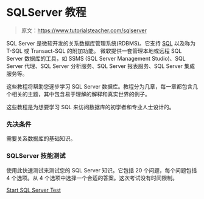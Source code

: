# SQLServer 教程

> 原文：<https://www.tutorialsteacher.com/sqlserver>

SQL Server 是微软开发的关系数据库管理系统(RDBMS)。它支持 [SQL](/sql/what-is-sql) 以及称为 T-SQL 或 Transact-SQL 的附加功能。 微软提供一套管理本地或远程 SQL Server 数据库的工具，如 SSMS (SQL Server Management Studio)、SQL Server 代理、SQL Server 分析服务、SQL Server 报表服务、SQL Server 集成服务等。

这些教程将帮助您逐步学习 SQL Server 数据库。教程分为几章，每一章都包含几个相关的主题，其中包含易于理解的解释和真实世界的例子。

这些教程是为想要学习 SQL 来访问数据库的初学者和专业人士设计的。

### 先决条件

需要关系数据库的基础知识。

### SQLServer 技能测试

使用此快速测试来测试您的 SQL Server 知识。它包括 20 个问题，每个问题包括 4 个选项。从 4 个选项中选择一个合适的答案。这次考试没有时间限制。

[Start SQL Server Test](/online-test/sqlserver-test)